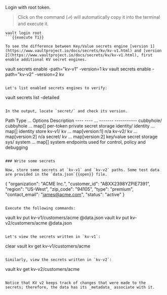 Login with root token.

> Click on the command (`⮐`) will automatically copy it into the terminal and execute it.

```
vault login root
```{{execute T1}}

To see the difference between Key/Value secrets engine [version 1](https://www.vaultproject.io/docs/secrets/kv/kv-v1.html) and [version 2](https://www.vaultproject.io/docs/secrets/kv/kv-v1.html), first enable additional KV secret engines.

```
vault secrets enable -path="kv-v1" -version=1 kv
vault secrets enable -path="kv-v2" -version=2 kv
```{{execute T1}}

Let's list enabled secrets engines to verify:

```
vault secrets list -detailed
```{{execute T1}}

In the output, locate `secret/` and check its version.

```
Path          Type         ...    Options           Description
----          ----         ...    -------           -----------
cubbyhole/    cubbyhole    ...    map[]             per-token private secret storage
identity/     identity     ...    map[]             identity store
kv-v1/        kv           ...    map[version:1]    n/a
kv-v2/        kv           ...    map[version:2]    n/a
secret/       kv           ...    map[version:2]    key/value secret storage
sys/          system       ...    map[]             system endpoints used for control, policy and debugging
```

### Write some secrets

Now, store some secrets at `kv-v1` and `kv-v2` paths. Some test data are provided in the `data.json`{{open}} file.

```
{
  "organization": "ACME Inc.",
  "customer_id": "ABXX2398YZPIE7391",
  "region": "US-West",
  "zip_code": "94105",
  "type": "premium",
  "contact_email": "james@acme.com",
  "status": "active"
}
```

Execute the following commands:

```
vault kv put kv-v1/customers/acme @data.json
vault kv put kv-v2/customers/acme @data.json
```{{execute T1}}

Let's view the secrets written in `kv-v1`:

```
clear
vault kv get kv-v1/customers/acme
```{{execute T1}}

Similarly, view the secrets written in `kv-v2`:

```
vault kv get kv-v2/customers/acme
```{{execute T1}}

Notice that KV v2 keeps track of changes that were made to the secrets; therefore, the data has its _metadata_ associate with it.
